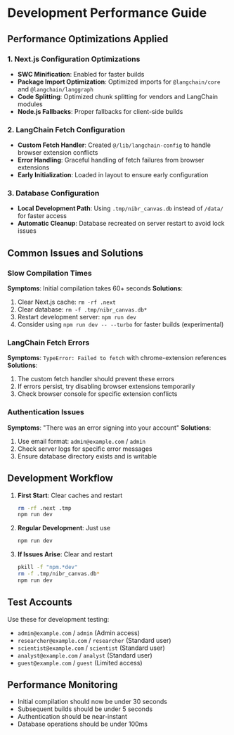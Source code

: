 # Development Performance Guide

## Performance Optimizations Applied

### 1. Next.js Configuration Optimizations
- **SWC Minification**: Enabled for faster builds
- **Package Import Optimization**: Optimized imports for `@langchain/core` and `@langchain/langgraph`
- **Code Splitting**: Optimized chunk splitting for vendors and LangChain modules
- **Node.js Fallbacks**: Proper fallbacks for client-side builds

### 2. LangChain Fetch Configuration
- **Custom Fetch Handler**: Created `@/lib/langchain-config` to handle browser extension conflicts
- **Error Handling**: Graceful handling of fetch failures from browser extensions
- **Early Initialization**: Loaded in layout to ensure early configuration

### 3. Database Configuration
- **Local Development Path**: Using `.tmp/nibr_canvas.db` instead of `/data/` for faster access
- **Automatic Cleanup**: Database recreated on server restart to avoid lock issues

## Common Issues and Solutions

### Slow Compilation Times
**Symptoms**: Initial compilation takes 60+ seconds
**Solutions**:
1. Clear Next.js cache: `rm -rf .next`
2. Clear database: `rm -f .tmp/nibr_canvas.db*`
3. Restart development server: `npm run dev`
4. Consider using `npm run dev -- --turbo` for faster builds (experimental)

### LangChain Fetch Errors
**Symptoms**: `TypeError: Failed to fetch` with chrome-extension references
**Solutions**:
1. The custom fetch handler should prevent these errors
2. If errors persist, try disabling browser extensions temporarily
3. Check browser console for specific extension conflicts

### Authentication Issues
**Symptoms**: "There was an error signing into your account"
**Solutions**:
1. Use email format: `admin@example.com` / `admin`
2. Check server logs for specific error messages
3. Ensure database directory exists and is writable

## Development Workflow

1. **First Start**: Clear caches and restart
   ```bash
   rm -rf .next .tmp
   npm run dev
   ```

2. **Regular Development**: Just use
   ```bash
   npm run dev
   ```

3. **If Issues Arise**: Clear and restart
   ```bash
   pkill -f "npm.*dev"
   rm -f .tmp/nibr_canvas.db*
   npm run dev
   ```

## Test Accounts
Use these for development testing:
- `admin@example.com` / `admin` (Admin access)
- `researcher@example.com` / `researcher` (Standard user)
- `scientist@example.com` / `scientist` (Standard user)
- `analyst@example.com` / `analyst` (Standard user)
- `guest@example.com` / `guest` (Limited access)

## Performance Monitoring
- Initial compilation should now be under 30 seconds
- Subsequent builds should be under 5 seconds
- Authentication should be near-instant
- Database operations should be under 100ms
